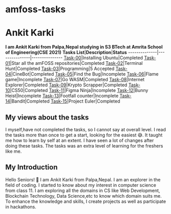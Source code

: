 # amfoss-tasks
# Ankit Karki
**I am Ankit Karki from Palpa,Nepal studying in S3 BTech at Amrita School of Engineering(CSE 2021)**
**Tasks List**|**Description**|**Status**
--------------|---------------|---------------
[Task-00](https://github.com/ankitkarki007/amfoss-tasks/tree/main/task-00)|Installing Ubuntu|Completed
[Task-01](https://github.com/ankitkarki007/amfoss-tasks/tree/main/task-01)|Star all the amFOSS repositories|Completed
[Task-02](https://github.com/ankitkarki007/amfoss-tasks/tree/main/task-02)|Terminal Hunt|Completed
[Task-03](https://github.com/ankitkarki007/amfoss-tasks/tree/main/task-03)|Programming|5 Accepted
[Task-04](https://github.com/ankitkarki007/amfoss-tasks/tree/main/task-04)|CineBot|Completed
[Task-05](https://github.com/ankitkarki007/amfoss-tasks/tree/main/task-05)|Find the Bug|Incomplete
[Task-06](https://github.com/ankitkarki007/amfoss-tasks/tree/main/task-06)|Flame game|Incomplete
[Task-07](https://github.com/ankitkarki007/amfoss-tasks/tree/main/task-07)|Go WASM|Completed
[Task-08](https://github.com/ankitkarki007/amfoss-tasks/tree/main/task-08)|Internet Explorer|Completed
[Task-09](https://github.com/ankitkarki007/amfoss-tasks/tree/main/task-09)|Krypto Scrapper|Completed
[Task-10](https://github.com/ankitkarki007/amfoss-tasks/tree/main/task-10)|CS50|Completed
[Task-11](https://github.com/ankitkarki007/amfoss-tasks/tree/main/task-11)|Figma Ninja|Incomplete
[Task-12](https://github.com/ankitkarki007/amfoss-tasks/tree/main/task-12)|Bunny Heist|Incomplete 
[Task-13](https://github.com/ankitkarki007/amfoss-tasks/tree/main/task-13)|Footfall counter|Incomplete
[Task-14](https://github.com/ankitkarki007/amfoss-tasks/tree/main/task-14)|Bandit|Completed
[Task-15](https://github.com/ankitkarki007/amfoss-tasks/tree/main/task-15)|Project Euler|Completed
## My views about the tasks
I myself,have not completed the tasks, so I cannot say at overall level. I read the tasks more than once to get a start, looking for the easiest 😅. It taught me how to learn by self at an extent.
I have seen a lot of changes after doing these tasks. The tasks was an extra level of learning for the freshers like me. 
## My Introduction
Hello Seniors!
🙏 I am Ankit Karki from Palpa,Nepal. I am an explorer in the field of coding. I started to know about my interest in computer science from class 11.
I am exploring all the domains in CS like Web Development, Blockchain Technology, Data Science,etc to know which domain suits me. To enhance the knowledge and skills, I create projects as well as participate in hackathons.

